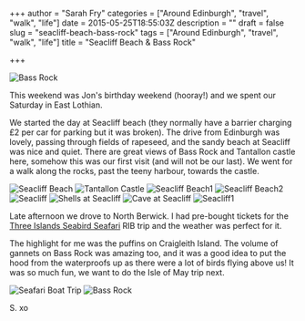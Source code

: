 +++
author = "Sarah Fry"
categories = ["Around Edinburgh", "travel", "walk", "life"]
date = 2015-05-25T18:55:03Z
description = ""
draft = false
slug = "seacliff-beach-bass-rock"
tags = ["Around Edinburgh", "travel", "walk", "life"]
title = "Seacliff Beach & Bass Rock"

+++


![Bass Rock](/content/images/2015/05/DSC_0502.JPG)

This weekend was Jon's birthday weekend (hooray!) and we spent our Saturday in East Lothian. 

We started the day at Seacliff beach (they normally have a barrier charging £2 per car for parking but it was broken). The drive from Edinburgh was lovely, passing through fields of rapeseed, and the sandy beach at Seacliff was nice and quiet. There are great views of Bass Rock and Tantallon castle here, somehow this was our first visit (and will not be our last). We went for a walk along the rocks, past the teeny harbour, towards the castle.

![Seacliff Beach](/content/images/2015/05/DSC_0479.JPG)
![Tantallon Castle](/content/images/2015/05/DSC_0473.JPG)
![Seacliff Beach1](/content/images/2015/05/IMG_3561.JPG)
![Seacliff Beach2](/content/images/2015/05/DSC_0475.JPG)
![Seacliff](/content/images/2015/05/IMG_3548.JPG)
![Shells at Seacliff](/content/images/2015/05/IMG_3557.JPG)
![Cave at Seacliff](/content/images/2015/05/IMG_20150523_132018.jpg)
![Seacliff1](/content/images/2015/05/DSC_0510.JPG)

Late afternoon we drove to North Berwick. I had pre-bought tickets for the [Three Islands Seabird Seafari](https://www.seabird.org/boats/three-islands-seabird-seafari/14/159) RIB trip and the weather was perfect for it.

The highlight for me was the puffins on Craigleith Island. The volume of gannets on Bass Rock was amazing too, and it was a good idea to put the hood from the waterproofs up as there were a lot of birds flying above us! It was so much fun, we want to do the Isle of May trip next.

![Seafari Boat Trip](/content/images/2015/05/IMG_3600.JPG)
![Bass Rock](/content/images/2015/05/IMG_3573.JPG)

S. xo

